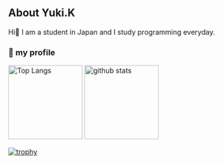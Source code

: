 ## About Yuki.K

Hi👋 I am a student in Japan and I study programming everyday.

### 🔰 my profile

<p align="left"> 
  <img alt="Top Langs" height="150px" src="https://github-readme-stats.vercel.app/api/top-langs/?username=snow7y&layout=compact&show_icons=true&theme=tokyonight" />
  <img alt="github stats" height="150px" src="https://github-readme-stats.vercel.app/api?username=snow7y&theme=tokyonight&show_icons=ture" />
</p>

[![trophy](https://github-profile-trophy.vercel.app/?username=snow7y&theme=tokyonight&column=8
)](https://github.com/ryo-ma/github-profile-trophy)

<!--
**yukikimoto/yukikimoto** is a ✨ _special_ ✨ repository because its `README.md` (this file) appears on your GitHub profile.

Here are some ideas to get you started:

- 🔭 I’m currently working on ...
- 🌱 I’m currently learning ...
- 👯 I’m looking to collaborate on ...
- 🤔 I’m looking for help with ...
- 💬 Ask me about ...
- 📫 How to reach me: ...
- 😄 Pronouns: ...
- ⚡ Fun fact: ...
-->
